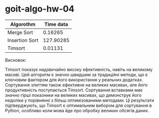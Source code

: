 # goit-algo-hw-04

| Algorothm      | Time data |
| -------------- | --------- |
| Merge Sort     | 0.16265   |
| Insertion Sort | 127.90285 |
| Timsort        | 0.01131   |

Висновок:

Timsort показує надзвичайно високу ефективність, навіть на великому масиві. Цей алгоритм є значно швидшим за традиційні методи, що є ключовим фактором для його використання у реальних додатках.
Сортування злиттям також ефективне на великих масивах, але його продуктивність поступається Timsort.
Сортування вставками має значно гірші показники на великих масивах, що демонструє його недоліки у порівнянні з більш оптимізованими методами.
Ці результати підтверджують, що Timsort є оптимальним вибором для сортування в Python, особливо коли мова йде про обробку великих обсягів даних.

